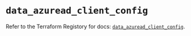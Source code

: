 # `data_azuread_client_config`

Refer to the Terraform Registory for docs: [`data_azuread_client_config`](https://www.terraform.io/docs/providers/azuread/d/client_config).
